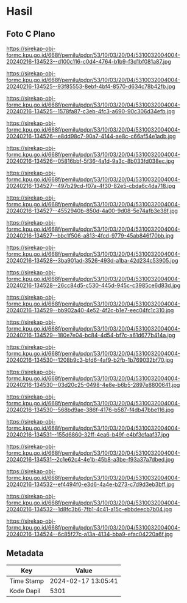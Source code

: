 # Hasil

## Foto C Plano

https://sirekap-obj-formc.kpu.go.id/668f/pemilu/pdpr/53/10/03/20/04/5310032004004-20240216-134523--d100c116-c0d4-4764-b1b9-f3d1bf081a87.jpg

https://sirekap-obj-formc.kpu.go.id/668f/pemilu/pdpr/53/10/03/20/04/5310032004004-20240216-134525--93f85553-8ebf-4bf4-8570-d634c78b42fb.jpg

https://sirekap-obj-formc.kpu.go.id/668f/pemilu/pdpr/53/10/03/20/04/5310032004004-20240216-134525--1578fa87-c3eb-4fc3-a690-90c306d34efb.jpg

https://sirekap-obj-formc.kpu.go.id/668f/pemilu/pdpr/53/10/03/20/04/5310032004004-20240216-134526--e8dd98c7-90a7-4144-ae8c-c66af54e1adb.jpg

https://sirekap-obj-formc.kpu.go.id/668f/pemilu/pdpr/53/10/03/20/04/5310032004004-20240216-134526--05816bbf-5f36-4a1d-9a3c-8b033fd038ec.jpg

https://sirekap-obj-formc.kpu.go.id/668f/pemilu/pdpr/53/10/03/20/04/5310032004004-20240216-134527--497b29cd-f07a-4f30-82e5-cbda6c4da718.jpg

https://sirekap-obj-formc.kpu.go.id/668f/pemilu/pdpr/53/10/03/20/04/5310032004004-20240216-134527--4552940b-850d-4a00-9d08-5e74afb3e38f.jpg

https://sirekap-obj-formc.kpu.go.id/668f/pemilu/pdpr/53/10/03/20/04/5310032004004-20240216-134527--bbc1f506-a813-4fcd-9779-45ab846f70bb.jpg

https://sirekap-obj-formc.kpu.go.id/668f/pemilu/pdpr/53/10/03/20/04/5310032004004-20240216-134528--3ba901ad-3526-493d-a1ba-42d234c53905.jpg

https://sirekap-obj-formc.kpu.go.id/668f/pemilu/pdpr/53/10/03/20/04/5310032004004-20240216-134528--26cc84d5-c530-445d-945c-c3985ce6d83d.jpg

https://sirekap-obj-formc.kpu.go.id/668f/pemilu/pdpr/53/10/03/20/04/5310032004004-20240216-134529--bb902a40-4e52-4f2c-b1e7-eec04fc1c310.jpg

https://sirekap-obj-formc.kpu.go.id/668f/pemilu/pdpr/53/10/03/20/04/5310032004004-20240216-134529--180e7e04-bc84-4d54-bf7c-a61d677b414a.jpg

https://sirekap-obj-formc.kpu.go.id/668f/pemilu/pdpr/53/10/03/20/04/5310032004004-20240216-134530--1208b9c3-bfd6-4af9-b2fb-1b769032bf70.jpg

https://sirekap-obj-formc.kpu.go.id/668f/pemilu/pdpr/53/10/03/20/04/5310032004004-20240216-134530--03d20c25-0498-4e8e-b6b5-2897e8800641.jpg

https://sirekap-obj-formc.kpu.go.id/668f/pemilu/pdpr/53/10/03/20/04/5310032004004-20240216-134530--568bd9ae-386f-4176-b587-f4db47bbe116.jpg

https://sirekap-obj-formc.kpu.go.id/668f/pemilu/pdpr/53/10/03/20/04/5310032004004-20240216-134531--155d6860-32ff-4ea6-b49f-e4bf3cfaaf37.jpg

https://sirekap-obj-formc.kpu.go.id/668f/pemilu/pdpr/53/10/03/20/04/5310032004004-20240216-134531--2c1e62c4-4e1b-45b8-a3be-f93a37a7dbed.jpg

https://sirekap-obj-formc.kpu.go.id/668f/pemilu/pdpr/53/10/03/20/04/5310032004004-20240216-134532--ef4494f0-e3d6-4a4e-b273-c7d9d3eb3bff.jpg

https://sirekap-obj-formc.kpu.go.id/668f/pemilu/pdpr/53/10/03/20/04/5310032004004-20240216-134532--1d8fc3b6-7fb1-4c41-a15c-ebbdeecb7b04.jpg

https://sirekap-obj-formc.kpu.go.id/668f/pemilu/pdpr/53/10/03/20/04/5310032004004-20240216-134524--6c85f27c-a13a-4134-bba9-efac04220a6f.jpg


## Metadata

| Key        | Value               |
| ---------- | ------------------- |
| Time Stamp | 2024-02-17 13:05:41 |
| Kode Dapil | 5301                |




